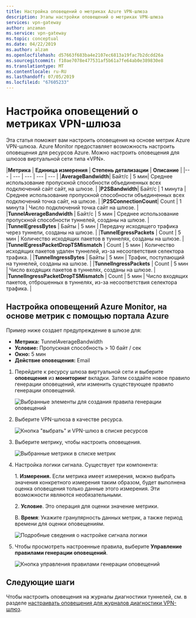```yaml
---
title: Настройка оповещений о метриках Azure VPN-шлюза
description: Этапы настройки оповещений о метриках VPN-шлюза
services: vpn-gateway
author: anzaman
ms.service: vpn-gateway
ms.topic: conceptual
ms.date: 04/22/2019
ms.author: alzam
ms.openlocfilehash: d57663f683ba4e2107ec6813a19fac7b2dcdd26a
ms.sourcegitcommit: f10ae7078e477531af5b61a7fe64ab0e389830e8
ms.translationtype: MT
ms.contentlocale: ru-RU
ms.lasthandoff: 07/05/2019
ms.locfileid: "67605233"
---
```

# <a name="set-up-alerts-on-vpn-gateway-metrics"></a>Настройка оповещений о метриках VPN-шлюза

Эта статья поможет вам настроить оповещения на основе метрик Azure VPN-шлюза. Azure Monitor предоставляет возможность настроить оповещения для ресурсов Azure. Можно настроить оповещения для шлюзов виртуальной сети типа «VPN».


|**Метрика**   | **Единица измерения** | **Степень детализации** | **Описание** | 
|---       | ---        | ---       | ---            | ---       |
|**AverageBandwidth**| Байт/с  | 5 мин| Среднее использование пропускной способности объединенных всех подключений сайт сайт, на шлюзе.     |
|**P2SBandwidth**| Байт/с  | 1 минута  | Среднее использование пропускной способности объединенных всех подключений точка сайт, на шлюзе.    |
|**P2SConnectionCount**| Count  | 1 минута  | Число подключений точка сайт на шлюзе.   |
|**TunnelAverageBandwidth** | Байт/с    | 5 мин  | Среднее использование пропускной способности туннелей, созданы на шлюзе. |
|**TunnelEgressBytes** | Байты | 5 мин | Передачу исходящего трафика через туннели, созданы на шлюзе.   |
|**TunnelEgressPackets** | Count | 5 мин | Количество исходящих пакетов в туннелях, созданы на шлюзе.   |
|**TunnelEgressPacketDropTSMismatch** | Count | 5 мин | Количество исходящих пакетов удален туннелей, из-за несоответствия селектора трафика. |
|**TunnelIngressBytes** | Байты | 5 мин | Трафик, поступающий на туннелей, созданы на шлюзе.   |
|**TunnelIngressPackets** | Count | 5 мин | Число входящих пакетов в туннелях, созданы на шлюзе.   |
|**TunnelIngressPacketDropTSMismatch** | Count | 5 мин | Число входящих пакетов, отброшенных в туннелях, из-за несоответствия селектора трафика. |


## <a name="setup"></a>Настройка оповещений Azure Monitor, на основе метрик с помощью портала Azure

Пример ниже создает предупреждение в шлюзе для:

- **Метрика:** TunnelAverageBandwidth
- **Условие:** Пропускная способность > 10 байт / сек
- **Окно:** 5 мин
- **Действие оповещения:** Email



1. Перейдите к ресурсу шлюза виртуальной сети и выберите **оповещения** из **мониторинг** вкладки. Затем создайте новое правило генерации оповещений, или изменить существующее правило генерации оповещений.

   ![Выбранные элементы для создания правила генерации оповещений](./media/vpn-gateway-howto-setup-alerts-virtual-network-gateway-metric/metric-alert1.png "создать")

2. Выберите VPN-шлюза в качестве ресурса.

   ![Кнопка "выбрать" и VPN-шлюз в списке ресурсов](./media/vpn-gateway-howto-setup-alerts-virtual-network-gateway-metric/metric-alert2.png "выберите")

3. Выберите метрику, чтобы настроить оповещения.

   ![Выбранные метрики в списке метрик](./media/vpn-gateway-howto-setup-alerts-virtual-network-gateway-metric/metric-alert3.png "выберите")
4. Настройка логики сигнала. Существует три компонента:

    1\. **Измерения.** Если метрика имеет измерения, можно выбрать значения конкретного измерения таким образом, будет выполнена оценка оповещения только данные этого измерения. Эти возможности являются необязательными.

    2\. **Условие**. Это операция для оценки значение метрики.

    В. **Время**: Укажите гранулярность данных метрик, а также период времени для оценки оповещениям.

   ![Подробные сведения о настройке сигнала логики](./media/vpn-gateway-howto-setup-alerts-virtual-network-gateway-metric/metric-alert4.png "выберите")

5. Чтобы просмотреть настроенные правила, выберите **Управление правилами генерации оповещений**.

   ![Кнопка управления правилами генерации оповещений](./media/vpn-gateway-howto-setup-alerts-virtual-network-gateway-metric/metric-alert8.png "выберите")

## <a name="next-steps"></a>Следующие шаги

Чтобы настроить оповещения на журналы диагностики туннелей, см. в разделе [настраивать оповещения для журналов диагностики VPN-шлюз](vpn-gateway-howto-setup-alerts-virtual-network-gateway-log.md).

